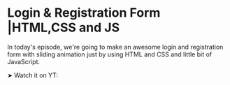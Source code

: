 # Login & Registration Form |HTML,CSS and JS

In today's episode, we're going to make an awesome login and registration form with sliding animation just by using HTML and CSS and little bit of JavaScript.

➤ Watch it on YT:
